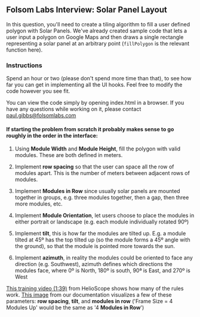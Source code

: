 ## Folsom Labs Interview: Solar Panel Layout

In this question, you'll need to create a tiling algorithm to fill a user defined polygon with Solar Panels.  We've already created sample code that lets a user input a polygon on Google Maps and then draws a single rectangle representing a solar panel at an arbitrary point (`fillPolygon` is the relevant function here).

### Instructions
Spend an hour or two (please don't spend more time than that), to see how far you can get in implementing all the UI hooks.  Feel free to modify the code however you see fit.

You can view the code simply by opening index.html in a browser.  If you have any questions while working on it, please contact paul.gibbs@folsomlabs.com

#### If starting the problem from scratch it probably makes sense to go roughly in the order in the interface:

1. Using **Module Width** and **Module Height**, fill the polygon with valid modules.  These are both defined in meters.

2. Implement **row spacing** so that the user can space all the row of modules apart.  This is the number of meters between adjacent rows of modules.

3. Implement **Modules in Row** since usually solar panels are mounted together in groups, e.g. three modules together, then a gap, then three more modules, etc.

4. Implement **Module Orientation**, let users choose to place the modules in either portrait or landscape (e.g. each module individually rotated 90º)

5. Implement **tilt**, this is how far the modules are tilted up.  E.g. a module tilted at 45º has the top tilted up (so the module forms a 45º angle with the ground), so that the module is pointed more towards the sun.

6. Implement **azimuth**, in reality the modules could be oriented to face any direction (e.g. Southwest), azimuth defines which directions the modules face, where 0º is North, 180º is south, 90ª is East, and 270º is West


[This training video (1:39)](https://www.youtube.com/watch?v=cnyIpSLW6hg) from HelioScope shows how many of the rules work. [This image](https://helioscope.folsomlabs.com/static/helioscope/documentation/static/overlays/fixed-racking.png) from our documentation visualizes a few of these parameters: **row spacing**, **tilt**, and **modules in row** ('Frame Size = 4 Modules Up' would be the same as '4 **Modules in Row**')
